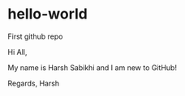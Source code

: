 # hello-world
First github repo

Hi All,

My name is Harsh Sabikhi and I am new to GitHub!

Regards,
Harsh
